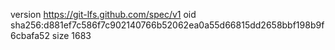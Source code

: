 version https://git-lfs.github.com/spec/v1
oid sha256:d881ef7c586f7c902140766b52062ea0a55d66815dd2658bbf198b9f6cbafa52
size 1683
